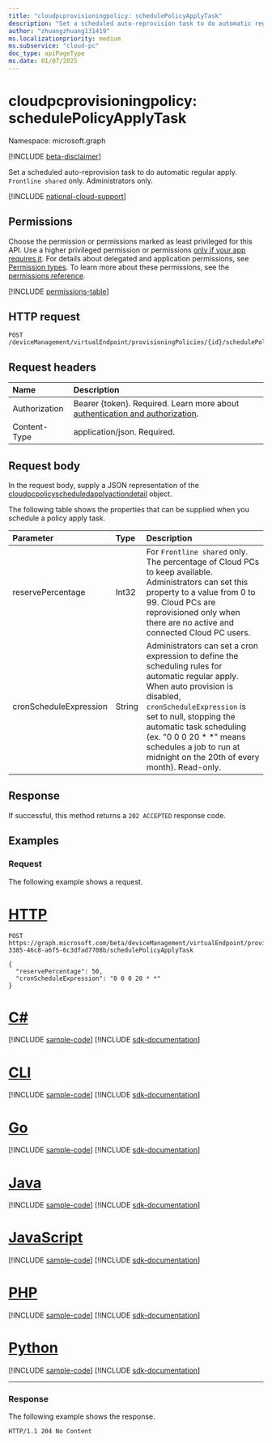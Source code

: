 ```yaml
---
title: "cloudpcprovisioningpolicy: schedulePolicyApplyTask"
description: "Set a scheduled auto-reprovision task to do automatic regular apply. `Frontline shared` only. Administrators only."
author: "zhuangzhuang131419"
ms.localizationpriority: medium
ms.subservice: "cloud-pc"
doc_type: apiPageType
ms.date: 01/07/2025
---
```


# cloudpcprovisioningpolicy: schedulePolicyApplyTask

Namespace: microsoft.graph

[!INCLUDE [beta-disclaimer](../../includes/beta-disclaimer.md)]

Set a scheduled auto-reprovision task to do automatic regular apply. `Frontline shared` only. Administrators only.

[!INCLUDE [national-cloud-support](../../includes/global-us.md)]

## Permissions

Choose the permission or permissions marked as least privileged for this API. Use a higher privileged permission or permissions [only if your app requires it](/graph/permissions-overview#best-practices-for-using-microsoft-graph-permissions). For details about delegated and application permissions, see [Permission types](/graph/permissions-overview#permission-types). To learn more about these permissions, see the [permissions reference](/graph/permissions-reference).

<!-- { "blockType": "permissions", "name": "cloudpcprovisioningpolicy-schedulePolicyApplyTask" } -->
[!INCLUDE [permissions-table](../includes/permissions/cloudpcprovisioningpolicy-schedulePolicyApplyTask-permissions.md)]

## HTTP request

<!-- {
  "blockType": "ignored"
}
-->

``` http
POST /deviceManagement/virtualEndpoint/provisioningPolicies/{id}/schedulePolicyApplyTask
```

## Request headers

|Name|Description|
|:---|:---|
|Authorization|Bearer {token}. Required. Learn more about [authentication and authorization](/graph/auth/auth-concepts).|
|Content-Type|application/json. Required.|

## Request body

In the request body, supply a JSON representation of the [cloudpcpolicyscheduledapplyactiondetail](../resources/cloudpcpolicyscheduledapplyactiondetail.md) object.

The following table shows the properties that can be supplied when you schedule a policy apply task.

|Parameter|Type|Description|
|:---|:---|:---|
|reservePercentage|Int32|For `Frontline shared` only. The percentage of Cloud PCs to keep available. Administrators can set this property to a value from 0 to 99. Cloud PCs are reprovisioned only when there are no active and connected Cloud PC users.|
|cronScheduleExpression|String|Administrators can set a cron expression to define the scheduling rules for automatic regular apply. When auto provision is disabled, `cronScheduleExpression` is set to null, stopping the automatic task scheduling (ex. "0 0 0 20 * *" means schedules a job to run at midnight on the 20th of every month). Read-only.|

## Response

If successful, this method returns a `202 ACCEPTED` response code.

## Examples

### Request

The following example shows a request.

# [HTTP](#tab/http)
<!-- {
  "blockType": "request",
  "name": "cloudpcprovisioningpolicy-schedulePolicyApplyTask"
}
-->

``` http
POST https://graph.microsoft.com/beta/deviceManagement/virtualEndpoint/provisioningPolicies/b0c2d35f-3385-46c8-a6f5-6c3dfad7708b/schedulePolicyApplyTask

{
  "reservePercentage": 50,
  "cronScheduleExpression": "0 0 0 20 * *"
}

```

# [C#](#tab/csharp)
[!INCLUDE [sample-code](../includes/snippets/csharp/cloudpcprovisioningpolicy-schedulepolicyapplytask-csharp-snippets.md)]
[!INCLUDE [sdk-documentation](../includes/snippets/snippets-sdk-documentation-link.md)]

# [CLI](#tab/cli)
[!INCLUDE [sample-code](../includes/snippets/cli/cloudpcprovisioningpolicy-schedulepolicyapplytask-cli-snippets.md)]
[!INCLUDE [sdk-documentation](../includes/snippets/snippets-sdk-documentation-link.md)]

# [Go](#tab/go)
[!INCLUDE [sample-code](../includes/snippets/go/cloudpcprovisioningpolicy-schedulepolicyapplytask-go-snippets.md)]
[!INCLUDE [sdk-documentation](../includes/snippets/snippets-sdk-documentation-link.md)]

# [Java](#tab/java)
[!INCLUDE [sample-code](../includes/snippets/java/cloudpcprovisioningpolicy-schedulepolicyapplytask-java-snippets.md)]
[!INCLUDE [sdk-documentation](../includes/snippets/snippets-sdk-documentation-link.md)]

# [JavaScript](#tab/javascript)
[!INCLUDE [sample-code](../includes/snippets/javascript/cloudpcprovisioningpolicy-schedulepolicyapplytask-javascript-snippets.md)]
[!INCLUDE [sdk-documentation](../includes/snippets/snippets-sdk-documentation-link.md)]

# [PHP](#tab/php)
[!INCLUDE [sample-code](../includes/snippets/php/cloudpcprovisioningpolicy-schedulepolicyapplytask-php-snippets.md)]
[!INCLUDE [sdk-documentation](../includes/snippets/snippets-sdk-documentation-link.md)]

# [Python](#tab/python)
[!INCLUDE [sample-code](../includes/snippets/python/cloudpcprovisioningpolicy-schedulepolicyapplytask-python-snippets.md)]
[!INCLUDE [sdk-documentation](../includes/snippets/snippets-sdk-documentation-link.md)]

---

### Response

The following example shows the response.

<!-- {
  "blockType": "response",
  "truncated": true
}
-->

``` http
HTTP/1.1 204 No Content
```
